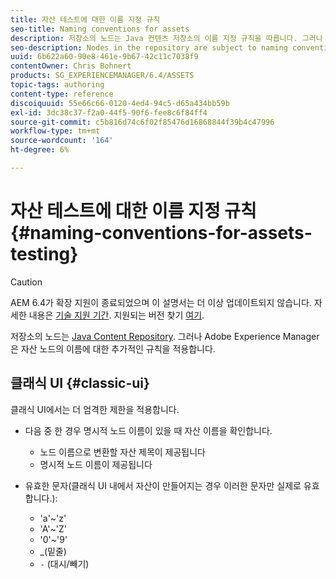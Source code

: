 ```yaml
---
title: 자산 테스트에 대한 이름 지정 규칙
seo-title: Naming conventions for assets
description: 저장소의 노드는 Java 컨텐츠 저장소의 이름 지정 규칙을 따릅니다. 그러나 Adobe Experience Manager은 자산 노드의 이름에 대한 추가적인 규칙을 적용합니다.
seo-description: Nodes in the repository are subject to naming conventions of the Java Content Repository. However, Adobe Experience Manager imposes further conventions for the name of asset nodes.
uuid: 6b622a60-90e8-461e-9b67-42c11c7038f9
contentOwner: Chris Bohnert
products: SG_EXPERIENCEMANAGER/6.4/ASSETS
topic-tags: authoring
content-type: reference
discoiquuid: 55e66c66-0120-4ed4-94c5-d65a434bb59b
exl-id: 3dc38c37-f2a0-44f5-90f6-fee8c6f84ff4
source-git-commit: c5b816d74c6f02f85476d16868844f39b4c47996
workflow-type: tm+mt
source-wordcount: '164'
ht-degree: 6%

---
```


# 자산 테스트에 대한 이름 지정 규칙{#naming-conventions-for-assets-testing}

>[!CAUTION]
>
>AEM 6.4가 확장 지원이 종료되었으며 이 설명서는 더 이상 업데이트되지 않습니다. 자세한 내용은 [기술 지원 기간](https://helpx.adobe.com/kr/support/programs/eol-matrix.html). 지원되는 버전 찾기 [여기](https://experienceleague.adobe.com/docs/).

저장소의 노드는 [Java Content Repository](/help/sites-developing/the-basics.md#java-content-repository). 그러나 Adobe Experience Manager은 자산 노드의 이름에 대한 추가적인 규칙을 적용합니다.

## 클래식 UI {#classic-ui}

클래식 UI에서는 더 엄격한 제한을 적용합니다.

* 다음 중 한 경우 명시적 노드 이름이 있을 때 자산 이름을 확인합니다.

   * 노드 이름으로 변환할 자산 제목이 제공됩니다
   * 명시적 노드 이름이 제공됩니다

* 유효한 문자(클래식 UI 내에서 자산이 만들어지는 경우 이러한 문자만 실제로 유효합니다.):

   * &#39;a&#39;~&#39;z&#39;
   * &#39;A&#39;~&#39;Z&#39;
   * &#39;0&#39;~&#39;9&#39;
   * _(밑줄)
   * `-` (대시/빼기)
